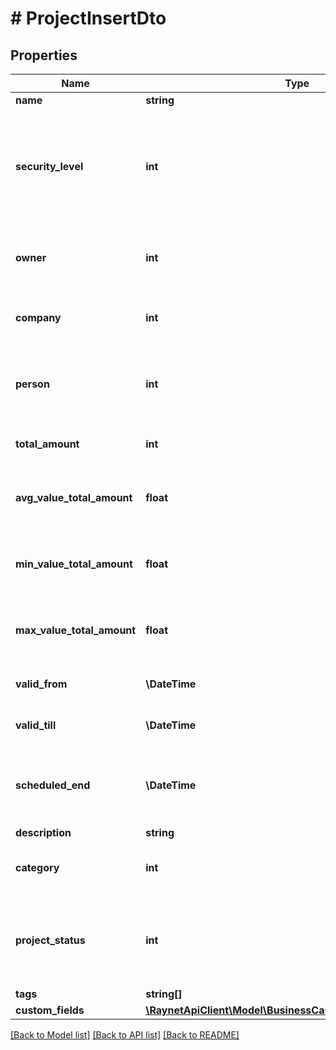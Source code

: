 # # ProjectInsertDto

## Properties

Name | Type | Description | Notes
------------ | ------------- | ------------- | -------------
**name** | **string** | [Předmět] |
**security_level** | **int** | [Bezpečnostní úroveň] ID bezpečnostní úrovně. Pokud není vyplněna je nastavena výchozí bezpečnostní skupina. | [optional]
**owner** | **int** | [Vlastník] ID kontaktní osoby, která je zároveň uživatelem | [optional]
**company** | **int** | [Klient] ID klienta, pro kterého je projekt vytvářen |
**person** | **int** | [Kontaktní osoba] ID kontaktní osoby zodpovědné za projekt na straně klienta | [optional]
**total_amount** | **int** | [Konečná cena] konečná cena projektu | [optional]
**avg_value_total_amount** | **float** | [Průměrná hodnota] průměrná hodnota projektu | [optional]
**min_value_total_amount** | **float** | [Minimální hodnota] minimální hodnota projektu | [optional]
**max_value_total_amount** | **float** | [Maximální hodnota] maximální hodnota projektu | [optional]
**valid_from** | **\DateTime** | [Otevřeno od] datum otevřeno od | [optional]
**valid_till** | **\DateTime** | [Uzavřeno] datum uzavření projektu | [optional]
**scheduled_end** | **\DateTime** | [Plánované ukončení] datum plánovaného ukončení projektu | [optional]
**description** | **string** | [Poznámka] | [optional]
**category** | **int** | [Kategorie] ID záznamu z číselníku ProjectCategory | [optional]
**project_status** | **int** | [Stav] ID záznamu z ProjectStatus. Pokud nebude vyplněno, založí se projekt do prvního stavu. | [optional]
**tags** | **string[]** |  | [optional]
**custom_fields** | [**\RaynetApiClient\Model\BusinessCaseInsertDtoCustomFields**](BusinessCaseInsertDtoCustomFields.md) |  | [optional]

[[Back to Model list]](../../README.md#models) [[Back to API list]](../../README.md#endpoints) [[Back to README]](../../README.md)
